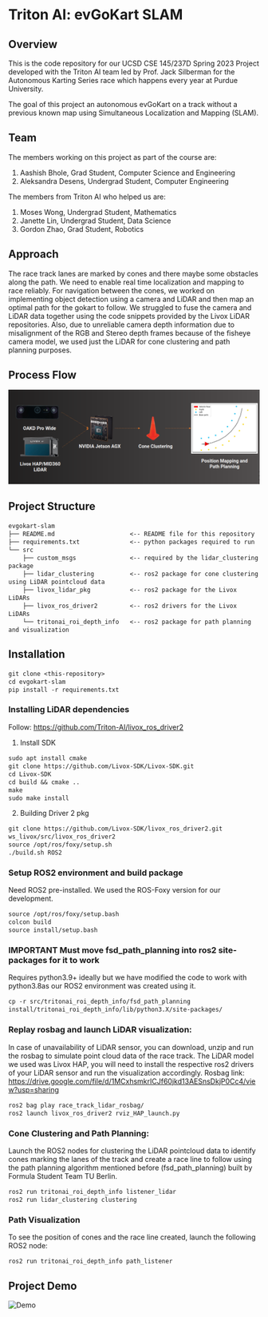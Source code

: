 # Triton AI: evGoKart SLAM

## Overview
This is the code repository for our UCSD CSE 145/237D Spring 2023 Project developed with the Triton AI team led by Prof. Jack Silberman for the Autonomous Karting Series race which happens every year at Purdue University.

The goal of this project an autonomous evGoKart on a track without a previous known map using Simultaneous Localization and Mapping (SLAM).

## Team
The members working on this project as part of the course are:
1. Aashish Bhole, Grad Student, Computer Science and Engineering
2. Aleksandra Desens, Undergrad Student, Computer Engineering

The members from Triton AI who helped us are:
1. Moses Wong, Undergrad Student, Mathematics
2. Janette Lin, Undergrad Student, Data Science
3. Gordon Zhao, Grad Student, Robotics

## Approach
The race track lanes are marked by cones and there maybe some obstacles along the path. We need to enable real time localization and mapping to race reliably. For navigation between the cones, we worked on implementing object detection using a camera and LiDAR and then map an optimal path for the gokart to follow.
We struggled to fuse the camera and LiDAR data together using the code snippets provided by the Livox LiDAR repositories. Also, due to unreliable camera depth information due to misalignment of the RGB and Stereo depth frames because of the fisheye camera model, we used just the LiDAR for cone clustering and path planning purposes.

## Process Flow
![Process Flow](media/process_flow.png)

## Project Structure
```
evgokart-slam
├── README.md                     <-- README file for this repository
├── requirements.txt              <-- python packages required to run
└── src
    ├── custom_msgs               <-- required by the lidar_clustering package
    ├── lidar_clustering          <-- ros2 package for cone clustering using LiDAR pointcloud data
    ├── livox_lidar_pkg           <-- ros2 package for the Livox LiDARs
    ├── livox_ros_driver2         <-- ros2 drivers for the Livox LiDARs
    └── tritonai_roi_depth_info   <-- ros2 package for path planning and visualization
```

## Installation
```
git clone <this-repository>
cd evgokart-slam
pip install -r requirements.txt
```

### Installing LiDAR dependencies
Follow: https://github.com/Triton-AI/livox_ros_driver2
1. Install SDK
```
sudo apt install cmake
git clone https://github.com/Livox-SDK/Livox-SDK.git
cd Livox-SDK
cd build && cmake ..
make
sudo make install
```
2. Building Driver 2 pkg
```
git clone https://github.com/Livox-SDK/livox_ros_driver2.git ws_livox/src/livox_ros_driver2
source /opt/ros/foxy/setup.sh
./build.sh ROS2
```

### Setup ROS2 environment and build package
Need ROS2 pre-installed. We used the ROS-Foxy version for our development.
```
source /opt/ros/foxy/setup.bash
colcon build
source install/setup.bash
```

### IMPORTANT Must move fsd_path_planning into ros2 site-packages for it to work
Requires python3.9+ ideally but we have modified the code to work with python3.8as our ROS2 environment was created using it.
```
cp -r src/tritonai_roi_depth_info/fsd_path_planning install/tritonai_roi_depth_info/lib/python3.X/site-packages/
```


### Replay rosbag and launch LiDAR visualization:
In case of unavailability of LiDAR sensor, you can download, unzip and run the rosbag to simulate point cloud data of the race track. The LiDAR model we used was Livox HAP, you will need to install the respective ros2 drivers of your LiDAR sensor and run the visualization accordingly.
Rosbag link: https://drive.google.com/file/d/1MCxhsmkrICJf60jkd13AESnsDkjP0Cc4/view?usp=sharing
```
ros2 bag play race_track_lidar_rosbag/
ros2 launch livox_ros_driver2 rviz_HAP_launch.py
```

### Cone Clustering and Path Planning:
Launch the ROS2 nodes for clustering the LiDAR pointcloud data to identify cones marking the lanes of the track and create a race line to follow using the path planning algorithm mentioned before (fsd_path_planning) built by Formula Student Team TU Berlin.
```
ros2 run tritonai_roi_depth_info listener_lidar
ros2 run lidar_clustering clustering
```

### Path Visualization
To see the position of cones and the race line created, launch the following ROS2 node:
```
ros2 run tritonai_roi_depth_info path_listener
```

## Project Demo
![Demo](media/demo.gif)


